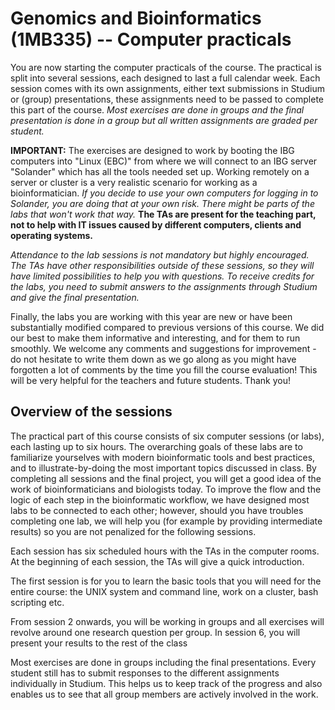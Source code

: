 # Genomics and Bioinformatics (1MB335) -- Computer practicals

You are now starting the computer practicals of the course. The practical is split into several sessions, each designed to last a full calendar week. Each session comes with its own assignments, either text submissions in Studium or (group) presentations, these assignments need to be passed to complete this part of the course. *Most exercises are done in groups and the final presentation is done in a group but all written assignments are graded per student.*

**IMPORTANT:** The exercises are designed to work by booting the IBG computers into "Linux (EBC)" from where we will connect to an IBG server "Solander" which has all the tools needed set up. Working remotely on a server or cluster is a very realistic scenario for working as a bioinformatician. *If you decide to use your own computers for logging in to Solander, you are doing that at your own risk. There might be parts of the labs that won't work that way.* **The TAs are present for the teaching part, not to help with IT issues caused by different computers, clients and operating systems.**

*Attendance to the lab sessions is not mandatory but highly encouraged. The TAs have other responsibilities outside of these sessions, so they will have limited possibilities to help you with questions. To receive credits for the labs, you need to submit answers to the assignments through Studium and give the final presentation.*

Finally, the labs you are working with this year are new or have been substantially modified compared to previous versions of this course. We did our best to make them informative and interesting, and for them to run smoothly. We welcome any comments and suggestions for improvement - do not hesitate to write them down as we go along as you might have forgotten a lot of comments by the time you fill the course evaluation! This will be very helpful for the teachers and future students. Thank you!

## Overview of the sessions

The practical part of this course consists of six computer sessions (or labs), each lasting up to six hours. The overarching goals of these labs are to familiarize yourselves with modern bioinformatic tools and best practices, and to illustrate-by-doing the most important topics discussed in class. By completing all sessions and the final project, you will get a good idea of the work of bioinformaticians and biologists today. To improve the flow and the logic of each step in the bioinformatic workflow, we have designed most labs to be connected to each other; however, should you have troubles completing one lab, we will help you (for example by providing intermediate results) so you are not penalized for the following sessions.

Each session has six scheduled hours with the TAs in the computer rooms. At the beginning of each session, the TAs will give a quick introduction.

The first session is for you to learn the basic tools that you will need for the entire course: the UNIX system and command line, work on a cluster, bash scripting etc. 

From session 2 onwards, you will be working in groups and all exercises will revolve around one research question per group. In session 6, you will present your results to the rest of the class

Most exercises are done in groups including the final presentations. Every student still has to submit responses to the different assignments individually in Studium. This helps us to keep track of the progress and also enables us to see that all group members are actively involved in the work.




